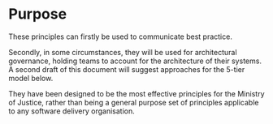 # Purpose

These principles can firstly be used to communicate best practice. 

Secondly, in some circumstances, they will be used for architectural governance, holding teams to account for the architecture of their systems. A second draft of this document will suggest approaches for the 5-tier model below.

They have been designed to be the most effective principles for the Ministry of Justice, rather than being a general purpose set of principles applicable to any software delivery organisation.
